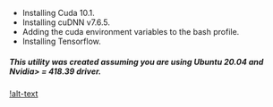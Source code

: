 * Installing Cuda 10.1.
* Installing cuDNN v7.6.5.
* Adding the cuda environment variables to the bash profile.
* Installing Tensorflow.

##### This utility was created assuming you are using Ubuntu 20.04 and Nvidia> = 418.39 driver.




[!alt-text](https://github.com/emreyesilyurt/cuda-installation-ubuntu20.04/blob/main/images/cuda1.png?raw=true)

